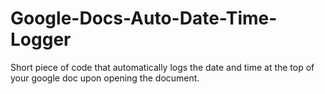# Google-Docs-Auto-Date-Time-Logger
Short piece of code that automatically logs the date and time at the top of your google doc upon opening the document. 
